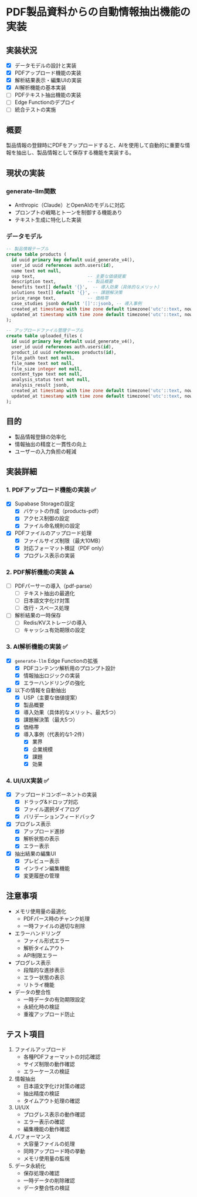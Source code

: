 # PDF製品資料からの自動情報抽出機能の実装

## 実装状況
- [x] データモデルの設計と実装
- [x] PDFアップロード機能の実装
- [x] 解析結果表示・編集UIの実装
- [x] AI解析機能の基本実装
- [ ] PDFテキスト抽出機能の実装
- [ ] Edge Functionのデプロイ
- [ ] 統合テストの実施

## 概要
製品情報の登録時にPDFをアップロードすると、AIを使用して自動的に重要な情報を抽出し、製品情報として保存する機能を実装する。

## 現状の実装
### generate-llm関数
- Anthropic（Claude）とOpenAIのモデルに対応
- プロンプトの戦略とトーンを制御する機能あり
- テキスト生成に特化した実装

### データモデル
```sql
-- 製品情報テーブル
create table products (
  id uuid primary key default uuid_generate_v4(),
  user_id uuid references auth.users(id),
  name text not null,
  usp text,                    -- 主要な価値提案
  description text,            -- 製品概要
  benefits text[] default '{}',  -- 導入効果（具体的なメリット）
  solutions text[] default '{}', -- 課題解決策
  price_range text,            -- 価格帯
  case_studies jsonb default '[]'::jsonb, -- 導入事例
  created_at timestamp with time zone default timezone('utc'::text, now()),
  updated_at timestamp with time zone default timezone('utc'::text, now())
);

-- アップロードファイル管理テーブル
create table uploaded_files (
  id uuid primary key default uuid_generate_v4(),
  user_id uuid references auth.users(id),
  product_id uuid references products(id),
  file_path text not null,
  file_name text not null,
  file_size integer not null,
  content_type text not null,
  analysis_status text not null,
  analysis_result jsonb,
  created_at timestamp with time zone default timezone('utc'::text, now()),
  updated_at timestamp with time zone default timezone('utc'::text, now())
);
```

## 目的
- 製品情報登録の効率化
- 情報抽出の精度と一貫性の向上
- ユーザーの入力負担の軽減

## 実装詳細

### 1. PDFアップロード機能の実装 ✅
- [x] Supabase Storageの設定
  - [x] バケットの作成（products-pdf）
  - [x] アクセス制御の設定
  - [x] ファイル命名規則の設定
- [x] PDFファイルのアップロード処理
  - [x] ファイルサイズ制限（最大10MB）
  - [x] 対応フォーマット検証（PDF only）
  - [x] プログレス表示の実装

### 2. PDF解析機能の実装 ⚠️
- [ ] PDFパーサーの導入（pdf-parse）
  - [ ] テキスト抽出の最適化
  - [ ] 日本語文字化け対策
  - [ ] 改行・スペース処理
- [ ] 解析結果の一時保存
  - [ ] Redis/KVストレージの導入
  - [ ] キャッシュ有効期限の設定

### 3. AI解析機能の実装 ✅
- [x] `generate-llm` Edge Functionの拡張
  - [x] PDFコンテンツ解析用のプロンプト設計
  - [x] 情報抽出ロジックの実装
  - [x] エラーハンドリングの強化
- [x] 以下の情報を自動抽出
  - [x] USP（主要な価値提案）
  - [x] 製品概要
  - [x] 導入効果（具体的なメリット、最大5つ）
  - [x] 課題解決策（最大5つ）
  - [x] 価格帯
  - [x] 導入事例（代表的な1-2件）
    - [x] 業界
    - [x] 企業規模
    - [x] 課題
    - [x] 効果

### 4. UI/UX実装 ✅
- [x] アップロードコンポーネントの実装
  - [x] ドラッグ&ドロップ対応
  - [x] ファイル選択ダイアログ
  - [x] バリデーションフィードバック
- [x] プログレス表示
  - [x] アップロード進捗
  - [x] 解析状態の表示
  - [x] エラー表示
- [x] 抽出結果の編集UI
  - [x] プレビュー表示
  - [x] インライン編集機能
  - [x] 変更履歴の管理

## 注意事項
- メモリ使用量の最適化
  - PDFパース時のチャンク処理
  - 一時ファイルの適切な削除
- エラーハンドリング
  - ファイル形式エラー
  - 解析タイムアウト
  - API制限エラー
- プログレス表示
  - 段階的な進捗表示
  - エラー状態の表示
  - リトライ機能
- データの整合性
  - 一時データの有効期限設定
  - 永続化時の検証
  - 重複アップロード防止

## テスト項目
1. ファイルアップロード
   - 各種PDFフォーマットの対応確認
   - サイズ制限の動作確認
   - エラーケースの検証
2. 情報抽出
   - 日本語文字化け対策の確認
   - 抽出精度の検証
   - タイムアウト処理の確認
3. UI/UX
   - プログレス表示の動作確認
   - エラー表示の確認
   - 編集機能の動作確認
4. パフォーマンス
   - 大容量ファイルの処理
   - 同時アップロード時の挙動
   - メモリ使用量の監視
5. データ永続化
   - 保存処理の確認
   - 一時データの削除確認
   - データ整合性の検証 